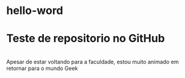 # hello-word
<h1>Teste de repositorio no GitHub</h1><br/>
Apesar de estar voltando para a faculdade, estou muito animado em retornar para o mundo Geek
